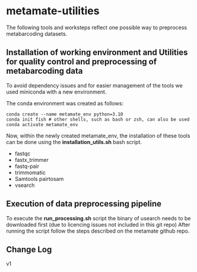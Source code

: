 # metamate-utilities

The following tools and worksteps reflect one possible way to preprocess metabarcoding datasets.

## Installation of working environment and Utilities for quality control and preprocessing of metabarcoding data
To avoid dependency issues and for easier management of the tools we used miniconda with a new environment.

The conda environment was created as follows:

```
conda create --name metamate_env python=3.10
conda init fish # other shells, such as bash or zsh, can also be used
conda activate metamate_env
```

Now, within the newly created metamate_env, the installation of these tools can be done using the **installation_utils.sh** bash script. 
- fastqc 
- fastx_trimmer
- fastq-pair
- trimmomatic
- Samtools pairtosam 
- vsearch


## Execution of data preprocessing pipeline
To execute the **run_processing.sh** script the binary of usearch needs to be downloaded first (due to licencing issues not included in this git repo)
After running the script follow the steps described on the metamate github repo.


## Change Log
v1 
